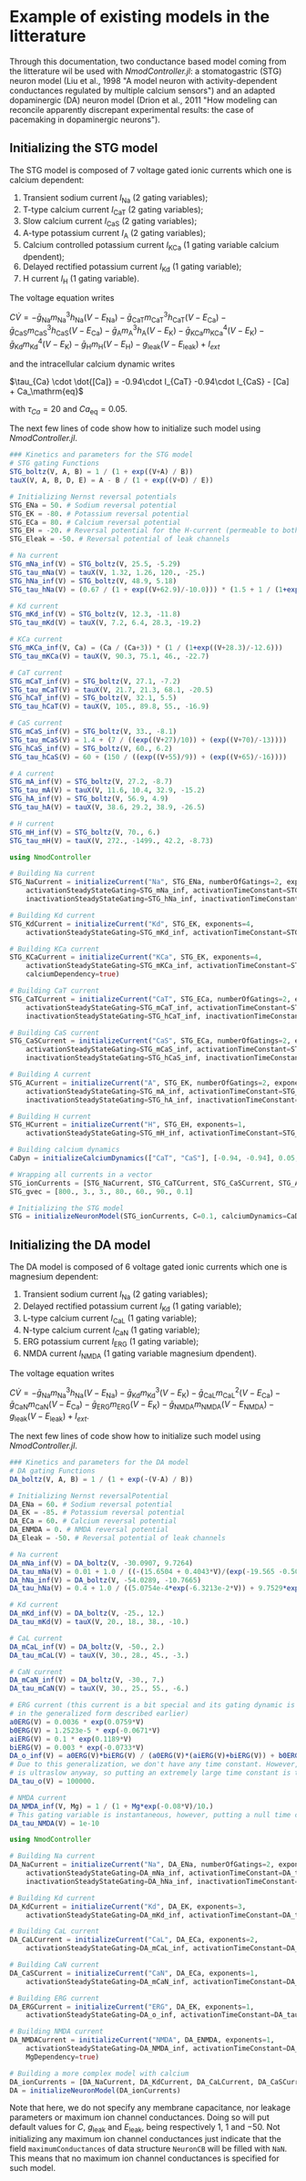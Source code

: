 # Example of existing models in the litterature

Through this documentation, two conductance based model coming from the litterature wil be used with *NmodController.jl*: a stomatogastric (STG) neuron model (Liu et al., 1998 "A model neuron with activity-dependent conductances regulated by multiple calcium sensors") and an adapted dopaminergic (DA) neuron model (Drion et al., 2011 "How modeling can reconcile apparently discrepant experimental results: the case of pacemaking in dopaminergic neurons").

## Initializing the STG model
The STG model is composed of 7 voltage gated ionic currents which one is calcium dependent:
1. Transient sodium current $I_\mathrm{Na}$ (2 gating variables);
2. T-type calcium current $I_\mathrm{CaT}$ (2 gating variables);
3. Slow calcium current $I_\mathrm{CaS}$ (2 gating variables);
4. A-type potassium current $I_\mathrm{A}$ (2 gating variables);
5. Calcium controlled potassium current $I_\mathrm{KCa}$ (1 gating variable calcium dpendent);
6. Delayed rectified potassium current $I_\mathrm{Kd}$ (1 gating variable);
7. H current $I_\mathrm{H}$ (1 gating variable).

The voltage equation writes

$C \dot V = - \bar{g}_\mathrm{Na}m^3_\mathrm{Na}h_\mathrm{Na}(V-E_\mathrm{Na}) - \bar{g}_\mathrm{CaT}m^3_\mathrm{CaT}h_\mathrm{CaT}(V-E_\mathrm{Ca}) - \bar{g}_\mathrm{CaS}m^3_\mathrm{CaS}h_\mathrm{CaS}(V-E_\mathrm{Ca}) - \bar{g}_\mathrm{A}m^3_\mathrm{A}h_\mathrm{A}(V-E_\mathrm{K}) - \bar{g}_\mathrm{KCa}m^4_\mathrm{KCa}(V-E_\mathrm{K}) - \bar{g}_\mathrm{Kd}m^4_\mathrm{Kd}(V-E_\mathrm{K}) - \bar{g}_\mathrm{H}m_\mathrm{H}(V-E_\mathrm{H}) - g_\mathrm{leak}(V-E_\mathrm{leak}) + I_{ext}$

and the intracellular calcium dynamic writes

$\tau_{Ca} \cdot \dot{[Ca]} = -0.94\cdot  I_{CaT} -0.94\cdot  I_{CaS} - [Ca] + Ca_\mathrm{eq}$

with $\tau_{Ca} = 20$ and $Ca_\mathrm{eq} = 0.05$.

The next few lines of code show how to initialize such model using *NmodController.jl*.

```julia
### Kinetics and parameters for the STG model
# STG gating Functions
STG_boltz(V, A, B) = 1 / (1 + exp((V+A) / B))
tauX(V, A, B, D, E) = A - B / (1 + exp((V+D) / E))

# Initializing Nernst reversal potentials
STG_ENa = 50. # Sodium reversal potential
STG_EK = -80. # Potassium reversal potential
STG_ECa = 80. # Calcium reversal potential
STG_EH = -20. # Reversal potential for the H-current (permeable to both sodium and potassium ions)
STG_Eleak = -50. # Reversal potential of leak channels

# Na current
STG_mNa_inf(V) = STG_boltz(V, 25.5, -5.29)
STG_tau_mNa(V) = tauX(V, 1.32, 1.26, 120., -25.)
STG_hNa_inf(V) = STG_boltz(V, 48.9, 5.18)
STG_tau_hNa(V) = (0.67 / (1 + exp((V+62.9)/-10.0))) * (1.5 + 1 / (1+exp((V+34.9)/3.6)))

# Kd current
STG_mKd_inf(V) = STG_boltz(V, 12.3, -11.8)
STG_tau_mKd(V) = tauX(V, 7.2, 6.4, 28.3, -19.2)

# KCa current
STG_mKCa_inf(V, Ca) = (Ca / (Ca+3)) * (1 / (1+exp((V+28.3)/-12.6)))
STG_tau_mKCa(V) = tauX(V, 90.3, 75.1, 46., -22.7)

# CaT current
STG_mCaT_inf(V) = STG_boltz(V, 27.1, -7.2)
STG_tau_mCaT(V) = tauX(V, 21.7, 21.3, 68.1, -20.5)
STG_hCaT_inf(V) = STG_boltz(V, 32.1, 5.5)
STG_tau_hCaT(V) = tauX(V, 105., 89.8, 55., -16.9)

# CaS current
STG_mCaS_inf(V) = STG_boltz(V, 33., -8.1)
STG_tau_mCaS(V) = 1.4 + (7 / ((exp((V+27)/10)) + (exp((V+70)/-13))))
STG_hCaS_inf(V) = STG_boltz(V, 60., 6.2)
STG_tau_hCaS(V) = 60 + (150 / ((exp((V+55)/9)) + (exp((V+65)/-16))))

# A current
STG_mA_inf(V) = STG_boltz(V, 27.2, -8.7)
STG_tau_mA(V) = tauX(V, 11.6, 10.4, 32.9, -15.2)
STG_hA_inf(V) = STG_boltz(V, 56.9, 4.9)
STG_tau_hA(V) = tauX(V, 38.6, 29.2, 38.9, -26.5)

# H current
STG_mH_inf(V) = STG_boltz(V, 70., 6.)
STG_tau_mH(V) = tauX(V, 272., -1499., 42.2, -8.73)

using NmodController

# Building Na current
STG_NaCurrent = initializeCurrent("Na", STG_ENa, numberOfGatings=2, exponents=[3, 1],
    activationSteadyStateGating=STG_mNa_inf, activationTimeConstant=STG_tau_mNa,
    inactivationSteadyStateGating=STG_hNa_inf, inactivationTimeConstant=STG_tau_hNa)

# Building Kd current
STG_KdCurrent = initializeCurrent("Kd", STG_EK, exponents=4,
    activationSteadyStateGating=STG_mKd_inf, activationTimeConstant=STG_tau_mKd)

# Building KCa current
STG_KCaCurrent = initializeCurrent("KCa", STG_EK, exponents=4,
    activationSteadyStateGating=STG_mKCa_inf, activationTimeConstant=STG_tau_mKCa,
    calciumDependency=true)

# Building CaT current
STG_CaTCurrent = initializeCurrent("CaT", STG_ECa, numberOfGatings=2, exponents=[3, 1],
    activationSteadyStateGating=STG_mCaT_inf, activationTimeConstant=STG_tau_mCaT,
    inactivationSteadyStateGating=STG_hCaT_inf, inactivationTimeConstant=STG_tau_hCaT)

# Building CaS current
STG_CaSCurrent = initializeCurrent("CaS", STG_ECa, numberOfGatings=2, exponents=[3, 1],
    activationSteadyStateGating=STG_mCaS_inf, activationTimeConstant=STG_tau_mCaS,
    inactivationSteadyStateGating=STG_hCaS_inf, inactivationTimeConstant=STG_tau_hCaS)

# Building A current
STG_ACurrent = initializeCurrent("A", STG_EK, numberOfGatings=2, exponents=[3, 1],
    activationSteadyStateGating=STG_mA_inf, activationTimeConstant=STG_tau_mA,
    inactivationSteadyStateGating=STG_hA_inf, inactivationTimeConstant=STG_tau_hA)

# Building H current
STG_HCurrent = initializeCurrent("H", STG_EH, exponents=1,
    activationSteadyStateGating=STG_mH_inf, activationTimeConstant=STG_tau_mH)

# Building calcium dynamics
CaDyn = initializeCalciumDynamics(["CaT", "CaS"], [-0.94, -0.94], 0.05, 20)

# Wrapping all currents in a vector
STG_ionCurrents = [STG_NaCurrent, STG_CaTCurrent, STG_CaSCurrent, STG_ACurrent, STG_KCaCurrent, STG_KdCurrent, STG_HCurrent]
STG_gvec = [800., 3., 3., 80., 60., 90., 0.1]

# Initializing the STG model
STG = initializeNeuronModel(STG_ionCurrents, C=0.1, calciumDynamics=CaDyn, leakageConductance=0.01, reversaleLeakagePotential=STG_Eleak, maximumConductances=STG_gvec)
```


## Initializing the DA model
The DA model is composed of 6 voltage gated ionic currents which one is magnesium dependent:
1. Transient sodium current $I_\mathrm{Na}$ (2 gating variables);
2. Delayed rectified potassium current $I_\mathrm{Kd}$ (1 gating variable);
3. L-type calcium current $I_\mathrm{CaL}$ (1 gating variable);
4. N-type calcium current $I_\mathrm{CaN}$ (1 gating variable);
5. ERG potassium current $I_\mathrm{ERG}$ (1 gating variable);
6. NMDA current $I_\mathrm{NMDA}$ (1 gating variable magnesium dpendent).

The voltage equation writes

$C \dot V = - \bar{g}_\mathrm{Na}m^3_\mathrm{Na}h_\mathrm{Na}(V-E_\mathrm{Na}) - \bar{g}_\mathrm{Kd}m^3_\mathrm{Kd}(V-E_\mathrm{K}) - \bar{g}_\mathrm{CaL}m^2_\mathrm{CaL}(V-E_\mathrm{Ca}) - \bar{g}_\mathrm{CaN}m_\mathrm{CaN}(V-E_\mathrm{Ca}) - \bar{g}_\mathrm{ERG}m_\mathrm{ERG}(V-E_\mathrm{K}) - \bar{g}_\mathrm{NMDA}m_\mathrm{NMDA}(V-E_\mathrm{NMDA}) - g_\mathrm{leak}(V-E_\mathrm{leak}) + I_{ext}.$

The next few lines of code show how to initialize such model using *NmodController.jl*.

```julia
### Kinetics and parameters for the DA model
# DA gating Functions
DA_boltz(V, A, B) = 1 / (1 + exp(-(V-A) / B))

# Initializing Nernst reversalPotential
DA_ENa = 60. # Sodium reversal potential
DA_EK = -85. # Potassium reversal potential
DA_ECa = 60. # Calcium reversal potential
DA_ENMDA = 0. # NMDA reversal potential
DA_Eleak = -50. # Reversal potential of leak channels

# Na current
DA_mNa_inf(V) = DA_boltz(V, -30.0907, 9.7264)
DA_tau_mNa(V) = 0.01 + 1.0 / ((-(15.6504 + 0.4043*V)/(exp(-19.565 -0.5052*V)-1.0)) + 3.0212*exp(-7.4630e-3*V))
DA_hNa_inf(V) = DA_boltz(V, -54.0289, -10.7665)
DA_tau_hNa(V) = 0.4 + 1.0 / ((5.0754e-4*exp(-6.3213e-2*V)) + 9.7529*exp(0.13442*V))

# Kd current
DA_mKd_inf(V) = DA_boltz(V, -25., 12.)
DA_tau_mKd(V) = tauX(V, 20., 18., 38., -10.)

# CaL current
DA_mCaL_inf(V) = DA_boltz(V, -50., 2.)
DA_tau_mCaL(V) = tauX(V, 30., 28., 45., -3.)

# CaN current
DA_mCaN_inf(V) = DA_boltz(V, -30., 7.)
DA_tau_mCaN(V) = tauX(V, 30., 25., 55., -6.)

# ERG current (this current is a bit special and its gating dynamic is modified to fit
# in the generalized form described earlier)
a0ERG(V) = 0.0036 * exp(0.0759*V)
b0ERG(V) = 1.2523e-5 * exp(-0.0671*V)
aiERG(V) = 0.1 * exp(0.1189*V)
biERG(V) = 0.003 * exp(-0.0733*V)
DA_o_inf(V) = a0ERG(V)*biERG(V) / (a0ERG(V)*(aiERG(V)+biERG(V)) + b0ERG(V)*biERG(V))
# Due to this generalization, we don't have any time constant. However, this current 
# is ultraslow anyway, so putting an extremely large time constant is the good way to do
DA_tau_o(V) = 100000. 

# NMDA current
DA_NMDA_inf(V, Mg) = 1 / (1 + Mg*exp(-0.08*V)/10.)
# This gating variable is instantaneous, however, putting a null time constant is not supported yet
DA_tau_NMDA(V) = 1e-10

using NmodController

# Building Na current
DA_NaCurrent = initializeCurrent("Na", DA_ENa, numberOfGatings=2, exponents=[3, 1],
    activationSteadyStateGating=DA_mNa_inf, activationTimeConstant=DA_tau_mNa,
    inactivationSteadyStateGating=DA_hNa_inf, inactivationTimeConstant=DA_tau_hNa)

# Building Kd current
DA_KdCurrent = initializeCurrent("Kd", DA_EK, exponents=3,
    activationSteadyStateGating=DA_mKd_inf, activationTimeConstant=DA_tau_mKd)

# Building CaL current
DA_CaLCurrent = initializeCurrent("CaL", DA_ECa, exponents=2,
    activationSteadyStateGating=DA_mCaL_inf, activationTimeConstant=DA_tau_mCaL)

# Building CaN current
DA_CaSCurrent = initializeCurrent("CaN", DA_ECa, exponents=1,
    activationSteadyStateGating=DA_mCaN_inf, activationTimeConstant=DA_tau_mCaN)

# Building ERG current
DA_ERGCurrent = initializeCurrent("ERG", DA_EK, exponents=1,
    activationSteadyStateGating=DA_o_inf, activationTimeConstant=DA_tau_o)

# Building NMDA current
DA_NMDACurrent = initializeCurrent("NMDA", DA_ENMDA, exponents=1,
    activationSteadyStateGating=DA_NMDA_inf, activationTimeConstant=DA_tau_NMDA,
    MgDependency=true)

# Building a more complex model with calcium
DA_ionCurrents = [DA_NaCurrent, DA_KdCurrent, DA_CaLCurrent, DA_CaSCurrent, DA_ERGCurrent, DA_NMDACurrent]
DA = initializeNeuronModel(DA_ionCurrents)
```

Note that here, we do not specify any membrane capacitance, nor leakage parameters or maximum ion channel conductances. Doing so will put default values for $C$, $g_\mathrm{leak}$ and $E_\mathrm{leak}$, being respectively $1$, $1$ and $-50$. Not initializing any maximum ion channel conductances just indicate that the field `maximumConductances` of data structure `NeuronCB` will be filled with `NaN`. This means that no maximum ion channel conductances is specified for such model.